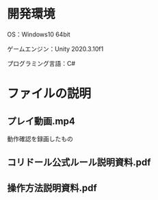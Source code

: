 # 開発環境

OS：Windows10 64bit

ゲームエンジン：Unity 2020.3.10f1

プログラミング言語：C#

# ファイルの説明

## プレイ動画.mp4
動作確認を録画したもの

## コリドール公式ルール説明資料.pdf


## 操作方法説明資料.pdf
